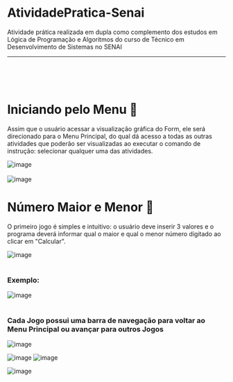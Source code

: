 # AtividadePratica-Senai

Atividade prática realizada em dupla como complemento dos estudos em Lógica de Programação e Algoritmos do curso de Técnico em Desenvolvimento de Sistemas no SENAI 
<hr>
<br>
<br>
<br>

# Iniciando pelo Menu 🚂
Assim que o usuário acessar a visualização gráfica do Form, ele será direcionado para o Menu Principal, do qual dá acesso a todas as outras atividades que poderão ser visualizadas ao executar o comando de instrução: selecionar qualquer uma das atividades.

![image](https://github.com/user-attachments/assets/da00298e-5786-4981-9bd7-24c3d6b3a8f8)
<br>
<br>
![image](https://github.com/user-attachments/assets/6c8e8464-cda1-4819-9925-6859dfba49af)


# Número Maior e Menor 🔢
O primeiro jogo é simples e intuitivo: o usuário deve inserir 3 valores e o programa deverá informar qual o maior e qual o menor número digitado ao clicar em "Calcular".

![image](https://github.com/user-attachments/assets/c12f9514-6955-49ee-8593-698ec99c743b)
<br>
<br>

### Exemplo:
![image](https://github.com/user-attachments/assets/007d1dae-2484-4cb3-afc3-cba8b2b71b42)
<br>
<br>
### Cada Jogo possui uma barra de navegação para voltar ao Menu Principal ou avançar para outros Jogos
![image](https://github.com/user-attachments/assets/06beae21-8c70-4a6e-926c-80250f375e8b)


![image](https://github.com/user-attachments/assets/e8042eec-285f-495b-a9bb-d63653bdde9e)
![image](https://github.com/user-attachments/assets/b724ae6a-75d3-4fe0-9847-7783cf4eaa14)

![image](https://github.com/user-attachments/assets/41ce5109-7468-482f-a3cd-43594f4a2bf5)









